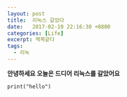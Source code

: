 ```yaml
---
layout: post
title:  리눅스 갈았다
date:   2017-02-10 22:16:30 +0800
categories: [Life]
excerpt: 맥북같다 
tags:
  - 리눅
---
```


**안녕하세요 오늘은 드디어 리눅스를 갈았어요**




`print("hello")`